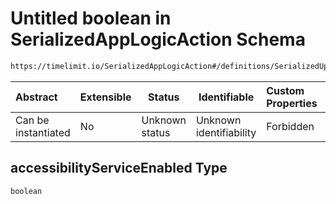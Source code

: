 # Untitled boolean in SerializedAppLogicAction Schema

```txt
https://timelimit.io/SerializedAppLogicAction#/definitions/SerializedUpdateDeviceStatusAction/properties/accessibilityServiceEnabled
```




| Abstract            | Extensible | Status         | Identifiable            | Custom Properties | Additional Properties | Access Restrictions | Defined In                                                                                            |
| :------------------ | ---------- | -------------- | ----------------------- | :---------------- | --------------------- | ------------------- | ----------------------------------------------------------------------------------------------------- |
| Can be instantiated | No         | Unknown status | Unknown identifiability | Forbidden         | Allowed               | none                | [SerializedAppLogicAction.schema.json\*](SerializedAppLogicAction.schema.json "open original schema") |

## accessibilityServiceEnabled Type

`boolean`
